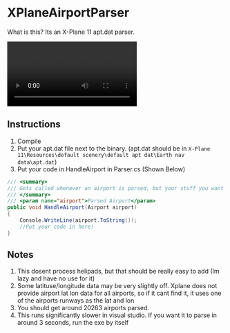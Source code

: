 # XPlaneAirportParser
What is this? Its an X-Plane 11 apt.dat parser.

![Alt Text](https://i.gyazo.com/206b57206e26b18d15f460918a681d53.mp4)

## Instructions
1. Compile
2. Put your apt.dat file next to the binary. (apt.dat should be in ```X-Plane 11\Resources\default scenery\default apt dat\Earth nav data\apt.dat```)
3. Put your code in HandleAirport in Parser.cs (Shown Below)
```csharp
/// <summary>
/// Gets called whenever an airport is parsed, but your stuff you want to use the airport stuff with (Like a db insert Query!)
/// </summary>
/// <param name="airport">Parsed Airport</param>
public void HandleAirport(Airport airport)
{
	Console.WriteLine(airport.ToString());
	//Put your code in here!
}

```

## Notes
1. This dosent process helipads, but that should be really easy to add (Im lazy and have no use for it)
2. Some latituse/longitude data may be very slightly off. Xplane does not provide airport lat lon data for all airports, so if it cant find it, it uses one of the airports runways as the lat and lon
3. You should get around 20263 airports parsed.
3. This runs significantly slower in visual studio. If you want it to parse in around 3 seconds, run the exe by itself
